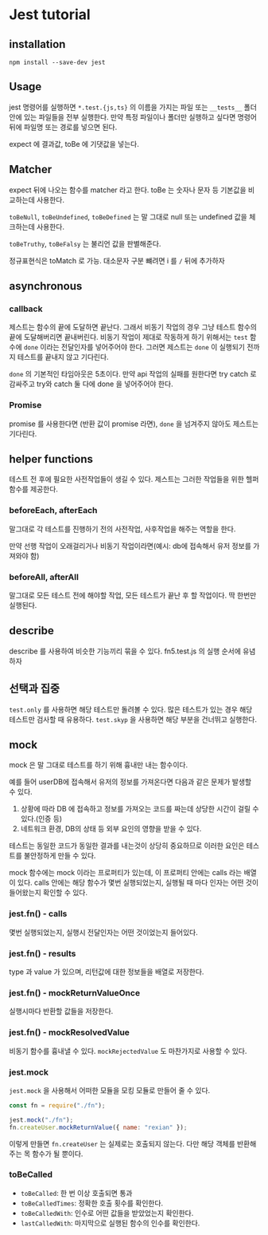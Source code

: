 # Jest tutorial

## installation
```angular2html
npm install --save-dev jest
```

## Usage

jest 명령어를 실행하면 `*.test.{js,ts}` 의 이름을 가지는 파일 또는 `__tests__` 폴더 안에 있는 파일들을 전부 실행한다.
만약 특정 파일이나 폴더만 실행하고 싶다면 명령어 뒤에 파일명 또는 경로를 넣으면 된다.

expect 에 결과값, toBe 에 기댓값을 넣는다.

## Matcher
expect 뒤에 나오는 함수를 matcher 라고 한다. toBe 는 숫자나 문자 등 기본값을 비교하는데 사용한다.

`toBeNull`, `toBeUndefined`, `toBeDefined` 는 말 그대로 null 또는 undefined 값을 체크하는데 사용한다.

`toBeTruthy`, `toBeFalsy` 는 불리언 값을 판별해준다.

정규표현식은 toMatch 로 가능. 대소문자 구분 뺴려면 i 를 `/` 뒤에 추가하자

## asynchronous

### callback

제스트는 함수의 끝에 도달하면 끝난다. 그래서 비동기 작업의 경우 그냥 테스트 함수의 끝에 도달해버리면 끝내버린다.
비동기 작업이 제대로 작동하게 하기 위해서는 `test` 함수에 `done` 이라는 전달인자를 넣어주어야 한다. 
그러면 제스트는 `done` 이 실행되기 전까지 테스트를 끝내지 않고 기다린다.

`done` 의 기본적인 타임아웃은 5초이다. 만약 api 작업의 실패를 원한다면 try catch 로 감싸주고 try와 catch 둘 다에 done 을 넣어주어야 한다.

### Promise

promise 를 사용한다면 (반환 값이 promise 라면), `done` 을 넘겨주지 않아도 제스트는 기다린다.

## helper functions
테스트 전 후에 필요한 사전작업들이 생길 수 있다. 제스트는 그러한 작업들을 위한 헬퍼 함수를 제공한다.

### beforeEach, afterEach

말그대로 각 테스트를 진행하기 전의 사전작업, 사후작업을 해주는 역할을 한다.

만약 선행 작업이 오래걸리거나 비동기 작업이라면(예시: db에 접속해서 유저 정보를 가져와야 함)

### beforeAll, afterAll

말그대로 모든 테스트 전에 해야할 작업, 모든 테스트가 끝난 후 할 작업이다. 
딱 한번만 실행된다.

## describe
describe 를 사용하여 비슷한 기능끼리 묶을 수 있다.
fn5.test.js 의 실행 순서에 유념하자

## 선택과 집중
`test.only` 를 사용하면 해당 테스트만 돌려볼 수 있다. 많은 테스트가 있는 경우 해당 테스트만 검사할 때 유용하다.
`test.skyp` 을 사용하면 해당 부분을 건너뛰고 실행한다.

## mock
mock 은 말 그대로 테스트를 하기 위해 흉내만 내는 함수이다. 

예를 들어 userDB에 접속해서 유저의 정보를 가져온다면 다음과 같은 문제가 발생할 수 있다.

1. 상황에 따라 DB 에 접속하고 정보를 가져오는 코드를 짜는데 상당한 시간이 걸릴 수 있다.(인증 등)
2. 네트워크 환경, DB의 상태 등 외부 요인의 영향을 받을 수 있다.

테스트는 동일한 코드가 동일한 결과를 내는것이 상당히 중요하므로 이러한 요인은 테스트를 불안정하게 만들 수 있다.

mock 함수에는 mock 이라는 프로퍼티가 있는데, 이 프로퍼티 안에는 calls 라는 배열이 있다. calls 안에는 해당 함수가 몇번 실행되었는지,
실행될 때 마다 인자는 어떤 것이 들어왔는지 확인할 수 있다.

### jest.fn() - calls
몇번 실행되었는지, 실행시 전달인자는 어떤 것이었는지 들어있다.

### jest.fn() - results
type 과 value 가 있으며, 리턴값에 대한 정보들을 배열로 저장한다.

### jest.fn() - mockReturnValueOnce
실행시마다 반환할 값들을 저장한다.

### jest.fn() - mockResolvedValue
비동기 함수를 흉내낼 수 있다. `mockRejectedValue` 도 마찬가지로 사용할 수 있다.

### jest.mock
`jest.mock` 을 사용해서 어떠한 모듈을 모킹 모듈로 만들어 줄 수 있다.

```js
const fn = require("./fn");

jest.mock("./fn");
fn.createUser.mockReturnValue({ name: "rexian" });
```
이렇게 만들면 `fn.createUser` 는 실제로는 호출되지 않는다. 다만 해당 객체를 반환해주는 목 함수가 될 뿐이다.

### toBeCalled
* `toBeCalled`: 한 번 이상 호출되면 통과
* `toBeCalledTimes`: 정확한 호출 횟수를 확인한다.
* `toBeCalledWith`: 인수로 어떤 값들을 받았었는지 확인한다.
* `lastCalledWith`: 마지막으로 실행된 함수의 인수를 확인한다.

